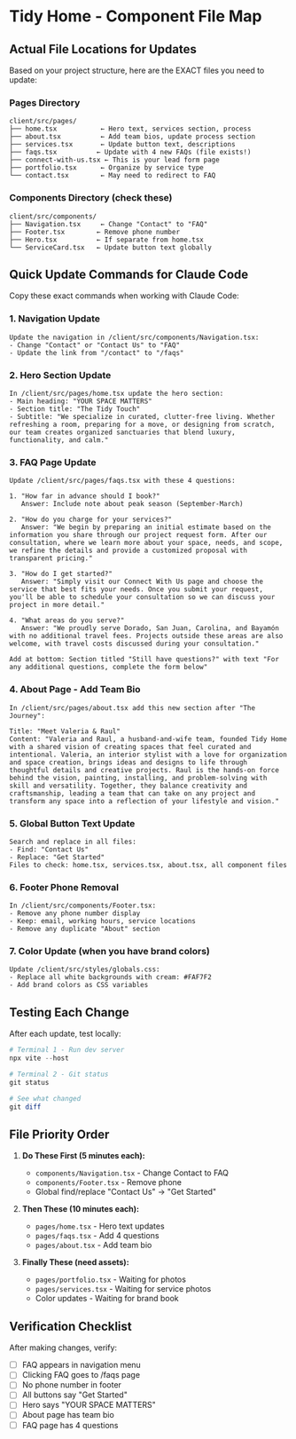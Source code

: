 # Tidy Home - Component File Map

## Actual File Locations for Updates

Based on your project structure, here are the EXACT files you need to update:

### Pages Directory
```
client/src/pages/
├── home.tsx           ← Hero text, services section, process
├── about.tsx          ← Add team bios, update process section
├── services.tsx       ← Update button text, descriptions
├── faqs.tsx          ← Update with 4 new FAQs (file exists!)
├── connect-with-us.tsx ← This is your lead form page
├── portfolio.tsx      ← Organize by service type
└── contact.tsx        ← May need to redirect to FAQ
```

### Components Directory (check these)
```
client/src/components/
├── Navigation.tsx     ← Change "Contact" to "FAQ" 
├── Footer.tsx        ← Remove phone number
├── Hero.tsx          ← If separate from home.tsx
└── ServiceCard.tsx   ← Update button text globally
```

## Quick Update Commands for Claude Code

Copy these exact commands when working with Claude Code:

### 1. Navigation Update
```
Update the navigation in /client/src/components/Navigation.tsx:
- Change "Contact" or "Contact Us" to "FAQ"
- Update the link from "/contact" to "/faqs"
```

### 2. Hero Section Update
```
In /client/src/pages/home.tsx update the hero section:
- Main heading: "YOUR SPACE MATTERS"
- Section title: "The Tidy Touch"
- Subtitle: "We specialize in curated, clutter-free living. Whether refreshing a room, preparing for a move, or designing from scratch, our team creates organized sanctuaries that blend luxury, functionality, and calm."
```

### 3. FAQ Page Update
```
Update /client/src/pages/faqs.tsx with these 4 questions:

1. "How far in advance should I book?"
   Answer: Include note about peak season (September-March)

2. "How do you charge for your services?"
   Answer: "We begin by preparing an initial estimate based on the information you share through our project request form. After our consultation, where we learn more about your space, needs, and scope, we refine the details and provide a customized proposal with transparent pricing."

3. "How do I get started?"
   Answer: "Simply visit our Connect With Us page and choose the service that best fits your needs. Once you submit your request, you'll be able to schedule your consultation so we can discuss your project in more detail."

4. "What areas do you serve?"
   Answer: "We proudly serve Dorado, San Juan, Carolina, and Bayamón with no additional travel fees. Projects outside these areas are also welcome, with travel costs discussed during your consultation."

Add at bottom: Section titled "Still have questions?" with text "For any additional questions, complete the form below"
```

### 4. About Page - Add Team Bio
```
In /client/src/pages/about.tsx add this new section after "The Journey":

Title: "Meet Valeria & Raul"
Content: "Valeria and Raul, a husband-and-wife team, founded Tidy Home with a shared vision of creating spaces that feel curated and intentional. Valeria, an interior stylist with a love for organization and space creation, brings ideas and designs to life through thoughtful details and creative projects. Raul is the hands-on force behind the vision, painting, installing, and problem-solving with skill and versatility. Together, they balance creativity and craftsmanship, leading a team that can take on any project and transform any space into a reflection of your lifestyle and vision."
```

### 5. Global Button Text Update
```
Search and replace in all files:
- Find: "Contact Us"
- Replace: "Get Started"
Files to check: home.tsx, services.tsx, about.tsx, all component files
```

### 6. Footer Phone Removal
```
In /client/src/components/Footer.tsx:
- Remove any phone number display
- Keep: email, working hours, service locations
- Remove any duplicate "About" section
```

### 7. Color Update (when you have brand colors)
```
Update /client/src/styles/globals.css:
- Replace all white backgrounds with cream: #FAF7F2
- Add brand colors as CSS variables
```

## Testing Each Change

After each update, test locally:
```powershell
# Terminal 1 - Run dev server
npx vite --host

# Terminal 2 - Git status
git status

# See what changed
git diff
```

## File Priority Order

1. **Do These First (5 minutes each):**
   - `components/Navigation.tsx` - Change Contact to FAQ
   - `components/Footer.tsx` - Remove phone
   - Global find/replace "Contact Us" → "Get Started"

2. **Then These (10 minutes each):**
   - `pages/home.tsx` - Hero text updates
   - `pages/faqs.tsx` - Add 4 questions
   - `pages/about.tsx` - Add team bio

3. **Finally These (need assets):**
   - `pages/portfolio.tsx` - Waiting for photos
   - `pages/services.tsx` - Waiting for service photos
   - Color updates - Waiting for brand book

## Verification Checklist

After making changes, verify:
- [ ] FAQ appears in navigation menu
- [ ] Clicking FAQ goes to /faqs page
- [ ] No phone number in footer
- [ ] All buttons say "Get Started"
- [ ] Hero says "YOUR SPACE MATTERS"
- [ ] About page has team bio
- [ ] FAQ page has 4 questions